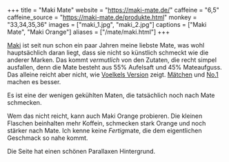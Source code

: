 +++
title = "Maki Mate"
website = "https://maki-mate.de/"
caffeine = "6,5"
caffeine_source = "https://maki-mate.de/produkte.html"
monkey = "33,34,35,36"
images = ["maki_1.jpg", "maki_2.jpg"]
captions = ["Maki Mate", "Maki Orange"]
aliases = ["/mate/maki.html"]
+++

[Maki](https://maki-mate.de/) ist seit nun schon ein paar Jahren meine liebste
Mate, was wohl hauptsächlich daran liegt, dass sie nicht so künstlich schmeckt
wie die anderer Marken. Das kommt _vermutlich_ von den Zutaten, die recht simpel
ausfallen, denn die Mate besteht aus 55% Aufelsaft und 45% Mateaufguss. Das
alleine reicht aber nicht, wie [Voelkels Version](/mate/voelkel.html) zeigt.
[Mätchen](/mate/maetchen.html) und [No.1](/mate/no1.html) machen es besser.</a>

Es ist eine der wenigen gekühlten Maten, die tatsächlich noch nach Mate
schmecken.

Wem das nicht reicht, kann auch Maki Orange probieren. Die kleinen Flaschen
beinhalten mehr Koffein, schmecken stark Orange und noch stärker nach Mate. Ich
kenne keine *Fertig*mate, die dem eigentlichen Geschmack so nahe kommt.

Die Seite hat einen schönen Parallaxen Hintergrund.
